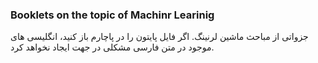 ### Booklets on the topic of Machinr Learinig
جزواتی از مباحث ماشین لرنینگ.
اگر فایل پایتون را در پاچارم باز کنید، انگلیسی های موجود در متن فارسی مشکلی در جهت ایجاد نخواهد کرد.
